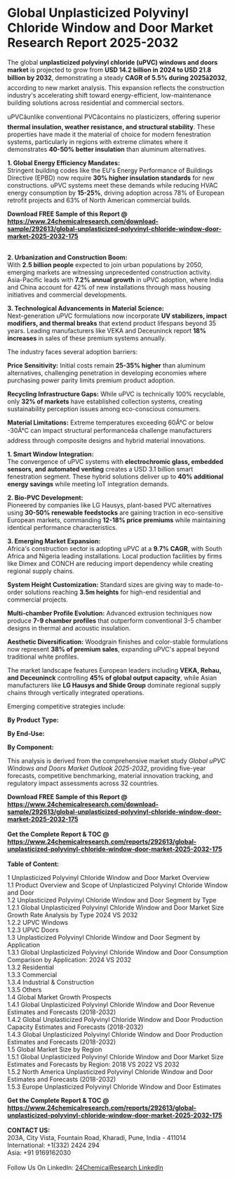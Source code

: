 <h1>Global Unplasticized Polyvinyl Chloride Window and Door Market Research Report 2025-2032</h1><p>The global <strong>unplasticized polyvinyl chloride (uPVC) windows and doors market</strong> is projected to grow from <strong>USD 14.2 billion in 2024 to USD 21.8 billion by 2032</strong>, demonstrating a steady <strong>CAGR of 5.5% during 2025â2032</strong>, according to new market analysis. This expansion reflects the construction industry's accelerating shift toward energy-efficient, low-maintenance building solutions across residential and commercial sectors.</p><p>uPVCâunlike conventional PVCâcontains no plasticizers, offering superior <strong>thermal insulation, weather resistance, and structural stability</strong>. These properties have made it the material of choice for modern fenestration systems, particularly in regions with extreme climates where it demonstrates <strong>40-50% better insulation</strong> than aluminum alternatives.</p><p><strong>1. Global Energy Efficiency Mandates:</strong><br>
Stringent building codes like the EU's Energy Performance of Buildings Directive (EPBD) now require <strong>30% higher insulation standards</strong> for new constructions. uPVC systems meet these demands while reducing HVAC energy consumption by <strong>15-25%</strong>, driving adoption across 78% of European retrofit projects and 63% of North American commercial builds.</p><div><b>Download FREE Sample of this Report @ 
            <a href="https://www.24chemicalresearch.com/download-sample/292613/global-unplasticized-polyvinyl-chloride-window-door-market-2025-2032-175">
            https://www.24chemicalresearch.com/download-sample/292613/global-unplasticized-polyvinyl-chloride-window-door-market-2025-2032-175</a></b></div><br><p><strong>2. Urbanization and Construction Boom:</strong><br>
With <strong>2.5 billion people</strong> expected to join urban populations by 2050, emerging markets are witnessing unprecedented construction activity. Asia-Pacific leads with <strong>7.2% annual growth</strong> in uPVC adoption, where India and China account for 42% of new installations through mass housing initiatives and commercial developments.</p><p><strong>3. Technological Advancements in Material Science:</strong><br>
Next-generation uPVC formulations now incorporate <strong>UV stabilizers, impact modifiers, and thermal breaks</strong> that extend product lifespans beyond 35 years. Leading manufacturers like VEKA and Deceuninck report <strong>18% increases</strong> in sales of these premium systems annually.</p><p>The industry faces several adoption barriers:</p><p><strong>Price Sensitivity:</strong> Initial costs remain <strong>25-35% higher</strong> than aluminum alternatives, challenging penetration in developing economies where purchasing power parity limits premium product adoption.</p><p><strong>Recycling Infrastructure Gaps:</strong> While uPVC is technically 100% recyclable, only <strong>32% of markets</strong> have established collection systems, creating sustainability perception issues among eco-conscious consumers.</p><p><strong>Material Limitations:</strong> Extreme temperatures exceeding 60Â°C or below -30Â°C can impact structural performanceâa challenge manufacturers address through composite designs and hybrid material innovations.</p><p><strong>1. Smart Window Integration:</strong><br>
The convergence of uPVC systems with <strong>electrochromic glass, embedded sensors, and automated venting</strong> creates a USD 3.1 billion smart fenestration segment. These hybrid solutions deliver up to <strong>40% additional energy savings</strong> while meeting IoT integration demands.</p><p><strong>2. Bio-PVC Development:</strong><br>
Pioneered by companies like LG Hausys, plant-based PVC alternatives using <strong>30-50% renewable feedstocks</strong> are gaining traction in eco-sensitive European markets, commanding <strong>12-18% price premiums</strong> while maintaining identical performance characteristics.</p><p><strong>3. Emerging Market Expansion:</strong><br>
Africa's construction sector is adopting uPVC at a <strong>9.7% CAGR</strong>, with South Africa and Nigeria leading installations. Local production facilities by firms like Dimex and CONCH are reducing import dependency while creating regional supply chains.</p><p><strong>System Height Customization:</strong> Standard sizes are giving way to made-to-order solutions reaching <strong>3.5m heights</strong> for high-end residential and commercial projects.</p><p><strong>Multi-chamber Profile Evolution:</strong> Advanced extrusion techniques now produce <strong>7-9 chamber profiles</strong> that outperform conventional 3-5 chamber designs in thermal and acoustic insulation.</p><p><strong>Aesthetic Diversification:</strong> Woodgrain finishes and color-stable formulations now represent <strong>38% of premium sales</strong>, expanding uPVC's appeal beyond traditional white profiles.</p><p>The market landscape features European leaders including <strong>VEKA, Rehau, and Deceuninck</strong> controlling <strong>45% of global output capacity</strong>, while Asian manufacturers like <strong>LG Hausys and Shide Group</strong> dominate regional supply chains through vertically integrated operations.</p><p>Emerging competitive strategies include:</p><p><strong>By Product Type:</strong></p><p><strong>By End-Use:</strong></p><p><strong>By Component:</strong></p><p>This analysis is derived from the comprehensive market study <em>Global uPVC Windows and Doors Market Outlook 2025-2032</em>, providing five-year forecasts, competitive benchmarking, material innovation tracking, and regulatory impact assessments across 32 countries.</p><div><b>Download FREE Sample of this Report @ 
            <a href="https://www.24chemicalresearch.com/download-sample/292613/global-unplasticized-polyvinyl-chloride-window-door-market-2025-2032-175">
            https://www.24chemicalresearch.com/download-sample/292613/global-unplasticized-polyvinyl-chloride-window-door-market-2025-2032-175</a></b></div><br><div><b>Get the Complete Report & TOC @ 
            <a href="https://www.24chemicalresearch.com/reports/292613/global-unplasticized-polyvinyl-chloride-window-door-market-2025-2032-175">
            https://www.24chemicalresearch.com/reports/292613/global-unplasticized-polyvinyl-chloride-window-door-market-2025-2032-175</a></b></div><br>
            <b>Table of Content:</b><p>1 Unplasticized Polyvinyl Chloride Window and Door Market Overview<br />
    1.1 Product Overview and Scope of Unplasticized Polyvinyl Chloride Window and Door<br />
    1.2 Unplasticized Polyvinyl Chloride Window and Door Segment by Type<br />
        1.2.1 Global Unplasticized Polyvinyl Chloride Window and Door Market Size Growth Rate Analysis by Type 2024 VS 2032<br />
        1.2.2 UPVC Windows<br />
        1.2.3 UPVC Doors<br />
    1.3 Unplasticized Polyvinyl Chloride Window and Door Segment by Application<br />
        1.3.1 Global Unplasticized Polyvinyl Chloride Window and Door Consumption Comparison by Application: 2024 VS 2032<br />
        1.3.2 Residential<br />
        1.3.3 Commercial<br />
        1.3.4 Industrial & Construction<br />
        1.3.5 Others<br />
    1.4 Global Market Growth Prospects<br />
        1.4.1 Global Unplasticized Polyvinyl Chloride Window and Door Revenue Estimates and Forecasts (2018-2032)<br />
        1.4.2 Global Unplasticized Polyvinyl Chloride Window and Door Production Capacity Estimates and Forecasts (2018-2032)<br />
        1.4.3 Global Unplasticized Polyvinyl Chloride Window and Door Production Estimates and Forecasts (2018-2032)<br />
    1.5 Global Market Size by Region<br />
        1.5.1 Global Unplasticized Polyvinyl Chloride Window and Door Market Size Estimates and Forecasts by Region: 2018 VS 2022 VS 2032<br />
        1.5.2 North America Unplasticized Polyvinyl Chloride Window and Door Estimates and Forecasts (2018-2032)<br />
        1.5.3 Europe Unplasticized Polyvinyl Chloride Window and Door Estimates </p><div><b>Get the Complete Report & TOC @ 
            <a href="https://www.24chemicalresearch.com/reports/292613/global-unplasticized-polyvinyl-chloride-window-door-market-2025-2032-175">
            https://www.24chemicalresearch.com/reports/292613/global-unplasticized-polyvinyl-chloride-window-door-market-2025-2032-175</a></b></div><br><b>CONTACT US:</b><br>
            203A, City Vista, Fountain Road, Kharadi, Pune, India - 411014<br>
            International: +1(332) 2424 294<br>
            Asia: +91 9169162030 <br><br>
            Follow Us On LinkedIn: <a href="https://www.linkedin.com/company/24chemicalresearch/">24ChemicalResearch LinkedIn</a>